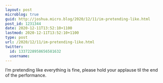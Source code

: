 ```yaml
---
layout: post
microblog: true
guid: http://joshua.micro.blog/2020/12/11/im-pretending-like.html
post_id: 1231344
date: 2020-12-11T13:52:10+1100
lastmod: 2020-12-11T13:52:10+1100
type: post
url: /2020/12/11/im-pretending-like.html
twitter:
  id: 1337228958656581632
  username: 
---
```

I’m pretending like everything is fine, please hold your applause til the end of the performance.
